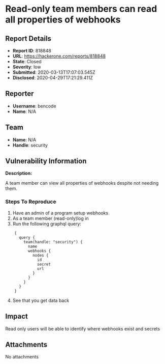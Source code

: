 # Read-only team members can read all properties of webhooks

## Report Details
- **Report ID**: 818848
- **URL**: https://hackerone.com/reports/818848
- **State**: Closed
- **Severity**: low
- **Submitted**: 2020-03-13T17:07:03.545Z
- **Disclosed**: 2020-04-29T17:21:29.411Z

## Reporter
- **Username**: bencode
- **Name**: N/A

## Team
- **Name**: N/A
- **Handle**: security

## Vulnerability Information
**Description:**

A team member can view all properties of webhooks despite not needing them.

### Steps To Reproduce

1. Have an admin of a program setup webhooks
2. As a team member (read-only)log in
3. Run the following graphql query:
```
    {
      query {
        team(handle: "security") {
          name
          webhooks {
            nodes {
              id
              secret
              url
            }
          }
        }
      }
    }
```
4. See that you get data back

## Impact

Read only users will be able to identify where webhooks exist and secrets

## Attachments
No attachments
